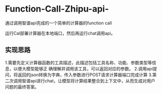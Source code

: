 # Function-Call-Zhipu-api-
通过调用智谱api完成的一个简单的计算器的function call

运行Cal部署计算器在本地端口，然后再运行chat调用api。

## 实现思路
1.需要先定义计算器函数的工具描述，此描述包括工具名称、功能、参数类型等信息，以便大模型能够正
确理解并调用该工具，可以返回对应的参数。
2.调用api提问，将返回的json转换为字典，传入参数进行POST请求计算器端口完成计算
3.第二次调用智谱api进行chat，让模型将计算结果整合到上下文中，从而生成对用户问题的最终答案。
